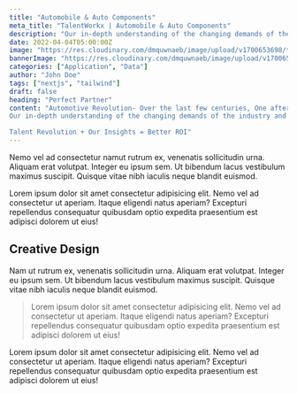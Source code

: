 ```yaml
---
title: "Automobile & Auto Components"
meta_title: "TalentWorkx | Automobile & Auto Components"
description: "Our in-depth understanding of the changing demands of the industry and talent landscape allows us to effectively curate a"
date: 2022-04-04T05:00:00Z
image: "https://res.cloudinary.com/dmquwnaeb/image/upload/v1700653698/talentWorkx/qid9f08v31xgvtcw9ldj.png"
bannerImage: "https://res.cloudinary.com/dmquwnaeb/image/upload/v1700653698/talentWorkx/qid9f08v31xgvtcw9ldj.png"
categories: ["Application", "Data"]
author: "John Doe"
tags: ["nextjs", "tailwind"]
draft: false
heading: "Perfect Partner"
content: "Automotive Revolution- Over the last few centuries, One after the other has led us to the core of the fourth Industrial Revolution where the convergence of technology and humans is quickly barreling us deep into a new chapter in Human development enabled by extraordinary Technology. Automobiles and Auto Components both transitioned from one stage to another fueling demand for extraordinary talent to meet the changing demands everyday. We comprehend the shifts in Talent Trends, Government Regulations, operational costs and many more.
Our in-depth understanding of the changing demands of the industry and talent landscape allows us to effectively curate a “search and selection” solution to build your talent pool who not only meet the desired criteria but also possess the elusive X factors which edges them out over the competition. These are the talents who will make the difference as economic shifts happen across the international Industrial & Chemicals Landscape.

Talent Revolution + Our Insights = Better ROI"
---
```


Nemo vel ad consectetur namut rutrum ex, venenatis sollicitudin urna. Aliquam erat volutpat. Integer eu ipsum sem. Ut bibendum lacus vestibulum maximus suscipit. Quisque vitae nibh iaculis neque blandit euismod.

Lorem ipsum dolor sit amet consectetur adipisicing elit. Nemo vel ad consectetur ut aperiam. Itaque eligendi natus aperiam? Excepturi repellendus consequatur quibusdam optio expedita praesentium est adipisci dolorem ut eius!

## Creative Design

Nam ut rutrum ex, venenatis sollicitudin urna. Aliquam erat volutpat. Integer eu ipsum sem. Ut bibendum lacus vestibulum maximus suscipit. Quisque vitae nibh iaculis neque blandit euismod.

> Lorem ipsum dolor sit amet consectetur adipisicing elit. Nemo vel ad consectetur ut aperiam. Itaque eligendi natus aperiam? Excepturi repellendus consequatur quibusdam optio expedita praesentium est adipisci dolorem ut eius!

Lorem ipsum dolor sit amet consectetur adipisicing elit. Nemo vel ad consectetur ut aperiam. Itaque eligendi natus aperiam? Excepturi repellendus consequatur quibusdam optio expedita praesentium est adipisci dolorem ut eius!
